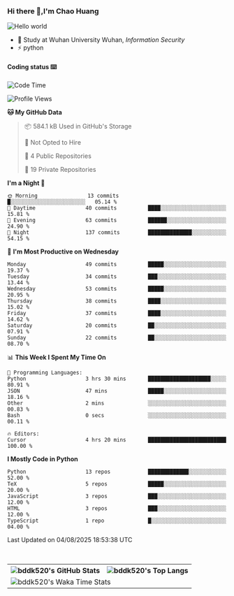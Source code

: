 ### Hi there 👋,I'm Chao Huang


<img src="https://raw.githubusercontent.com/sagar-viradiya/sagar-viradiya/master/resources/banner.png" alt="Hello world">


<br/>


- 🍻  Study at Wuhan University Wuhan, _Information Security_
- ⚡  python



#### Coding status  ⌨️

<!--START_SECTION:waka-->
![Code Time](http://img.shields.io/badge/Code%20Time-883%20hrs%2027%20mins-blue)

![Profile Views](http://img.shields.io/badge/Profile%20Views-0-blue)

**🐱 My GitHub Data** 

> 📦 584.1 kB Used in GitHub's Storage 
 > 
> 🚫 Not Opted to Hire
 > 
> 📜 4 Public Repositories 
 > 
> 🔑 19 Private Repositories 
 > 
**I'm a Night 🦉** 

```text
🌞 Morning                13 commits          █░░░░░░░░░░░░░░░░░░░░░░░░   05.14 % 
🌆 Daytime                40 commits          ████░░░░░░░░░░░░░░░░░░░░░   15.81 % 
🌃 Evening                63 commits          ██████░░░░░░░░░░░░░░░░░░░   24.90 % 
🌙 Night                  137 commits         ██████████████░░░░░░░░░░░   54.15 % 
```
📅 **I'm Most Productive on Wednesday** 

```text
Monday                   49 commits          █████░░░░░░░░░░░░░░░░░░░░   19.37 % 
Tuesday                  34 commits          ███░░░░░░░░░░░░░░░░░░░░░░   13.44 % 
Wednesday                53 commits          █████░░░░░░░░░░░░░░░░░░░░   20.95 % 
Thursday                 38 commits          ████░░░░░░░░░░░░░░░░░░░░░   15.02 % 
Friday                   37 commits          ████░░░░░░░░░░░░░░░░░░░░░   14.62 % 
Saturday                 20 commits          ██░░░░░░░░░░░░░░░░░░░░░░░   07.91 % 
Sunday                   22 commits          ██░░░░░░░░░░░░░░░░░░░░░░░   08.70 % 
```


📊 **This Week I Spent My Time On** 

```text
💬 Programming Languages: 
Python                   3 hrs 30 mins       ████████████████████░░░░░   80.91 % 
JSON                     47 mins             █████░░░░░░░░░░░░░░░░░░░░   18.16 % 
Other                    2 mins              ░░░░░░░░░░░░░░░░░░░░░░░░░   00.83 % 
Bash                     0 secs              ░░░░░░░░░░░░░░░░░░░░░░░░░   00.11 % 

🔥 Editors: 
Cursor                   4 hrs 20 mins       █████████████████████████   100.00 % 
```

**I Mostly Code in Python** 

```text
Python                   13 repos            █████████████░░░░░░░░░░░░   52.00 % 
TeX                      5 repos             █████░░░░░░░░░░░░░░░░░░░░   20.00 % 
JavaScript               3 repos             ███░░░░░░░░░░░░░░░░░░░░░░   12.00 % 
HTML                     3 repos             ███░░░░░░░░░░░░░░░░░░░░░░   12.00 % 
TypeScript               1 repo              █░░░░░░░░░░░░░░░░░░░░░░░░   04.00 % 
```




 Last Updated on 04/08/2025 18:53:38 UTC
<!--END_SECTION:waka-->

<br/>

<table>
  <tr>
    <th>
      <img alt="bddk520's GitHub Stats" src="https://github-readme-stats-git-masterrstaa-rickstaa.vercel.app/api?username=bddk520&show_icons=true&theme=transparent&hide_border=true" align="center" />
    </th>
    <th>
      <img alt="bddk520's Top Langs" src="https://github-readme-stats-git-masterrstaa-rickstaa.vercel.app/api/top-langs/?username=bddk520&layout=compact&theme=transparent&hide_border=true&langs_count=10&hide=CMake" align="center" /> 
    </th>
  </tr>
  <tr>
    <td colspan=2>
      <img alt="bddk520's Waka Time Stats" src="https://github-readme-stats.vercel.app/api/wakatime?username=bddk&hide_border=true&layout=compact&theme=transparent&custom_title=WorkTimeThisWeek&range=last_7_days" align="center"/>
    </td>
  </tr>
</table>
